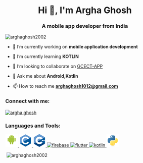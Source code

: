 <h1 align="center">Hi 👋, I'm Argha Ghosh</h1>
<h3 align="center">A mobile app developer from India</h3>

<p align="left"> <img src="https://komarev.com/ghpvc/?username=arghaghosh2002&label=Profile%20views&color=0e75b6&style=flat" alt="arghaghosh2002" /> </p>

- 🔭 I’m currently working on **mobile application development**

- 🌱 I’m currently learning **KOTLIN**

- 👯 I’m looking to collaborate on [GCECT-APP](https://github.com/Arghaghosh2002/GCECT-APP)

- 💬 Ask me about **Android,Kotlin**

- 📫 How to reach me **arghaghosh1012@gmail.com**

<h3 align="left">Connect with me:</h3>
<p align="left">
<a href="https://linkedin.com/in/argha ghosh" target="blank"><img align="center" src="https://raw.githubusercontent.com/rahuldkjain/github-profile-readme-generator/master/src/images/icons/Social/linked-in-alt.svg" alt="argha ghosh" height="30" width="40" /></a>
</p>

<h3 align="left">Languages and Tools:</h3>
<p align="left"> <a href="https://developer.android.com" target="_blank" rel="noreferrer"> <img src="https://raw.githubusercontent.com/devicons/devicon/master/icons/android/android-original-wordmark.svg" alt="android" width="40" height="40"/> </a> <a href="https://www.cprogramming.com/" target="_blank" rel="noreferrer"> <img src="https://raw.githubusercontent.com/devicons/devicon/master/icons/c/c-original.svg" alt="c" width="40" height="40"/> </a> <a href="https://www.w3schools.com/cpp/" target="_blank" rel="noreferrer"> <img src="https://raw.githubusercontent.com/devicons/devicon/master/icons/cplusplus/cplusplus-original.svg" alt="cplusplus" width="40" height="40"/> </a> <a href="https://firebase.google.com/" target="_blank" rel="noreferrer"> <img src="https://www.vectorlogo.zone/logos/firebase/firebase-icon.svg" alt="firebase" width="40" height="40"/> </a> <a href="https://flutter.dev" target="_blank" rel="noreferrer"> <img src="https://www.vectorlogo.zone/logos/flutterio/flutterio-icon.svg" alt="flutter" width="40" height="40"/> </a> <a href="https://kotlinlang.org" target="_blank" rel="noreferrer"> <img src="https://www.vectorlogo.zone/logos/kotlinlang/kotlinlang-icon.svg" alt="kotlin" width="40" height="40"/> </a> <a href="https://www.python.org" target="_blank" rel="noreferrer"> <img src="https://raw.githubusercontent.com/devicons/devicon/master/icons/python/python-original.svg" alt="python" width="40" height="40"/> </a> </p>

<p>&nbsp;<img align="center" src="https://github-readme-stats.vercel.app/api?username=arghaghosh2002&show_icons=true&locale=en" alt="arghaghosh2002" /></p>

